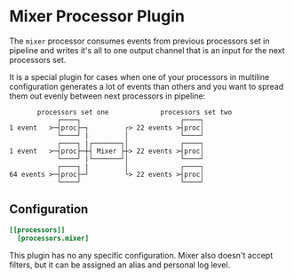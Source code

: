 # Mixer Processor Plugin

The `mixer` processor consumes events from previous processors set in pipeline and writes it's all to one output channel that is an input for the next processors set.

It is a special plugin for cases when one of your processors in multiline configuration generates a lot of events than others and you want to spread them out evenly between next processors in pipeline:

```
       processors set one             processors set two
            ┌────┐                         ┌────┐ 
1 event   >─┤proc├─┐         ┌> 22 events >┤proc│ 
            └────┘ |         │             └────┘ 
            ┌────┐ |┌───────┐│             ┌────┐ 
1 event   >─┤proc├─┼┤ Mixer ├┼> 22 events >┤proc│ 
            └────┘ |└───────┘│             └────┘ 
            ┌────┐ |         │             ┌────┐ 
64 events >─┤proc├─┘         └> 22 events >┤proc│ 
            └────┘                         └────┘ 
```

## Configuration
```toml
[[processors]]
  [processors.mixer]
```
This plugin has no any specific configuration. Mixer also doesn't accept filters, but it can be assigned an alias and personal log level.

